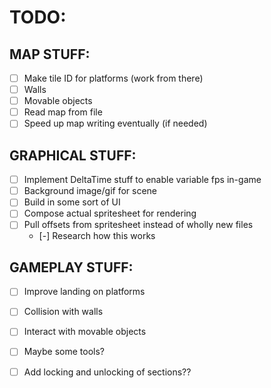 # TODO:

## MAP STUFF:

- [ ] Make tile ID for platforms (work from there)
- [ ] Walls
- [ ] Movable objects
- [ ] Read map from file
- [ ] Speed up map writing eventually (if needed)

## GRAPHICAL STUFF:

- [ ] Implement DeltaTime stuff to enable variable fps in-game
- [ ] Background image/gif for scene
- [ ] Build in some sort of UI
- [ ] Compose actual spritesheet for rendering
- [ ] Pull offsets from spritesheet instead of wholly new files
    - [-] Research how this works

## GAMEPLAY STUFF:

- [ ] Improve landing on platforms
- [ ] Collision with walls
- [ ] Interact with movable objects
- [ ] Maybe some tools?
- [ ] Add locking and unlocking of sections??


